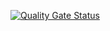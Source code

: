 [![Quality Gate Status](https://sonarcloud.io/api/project_badges/measure?project=thomakj_Exchange-Rate-Docker&metric=alert_status)](https://sonarcloud.io/dashboard?id=thomakj_Exchange-Rate-Docker)
